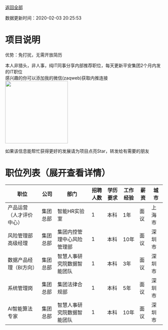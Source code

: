 [返回全部](https://github.com/zaqweb/PA-IT-JOBS/)

数据更新时间：2020-02-03 20:25:53
# 项目说明

优势：免打扰，无需开放简历

本人非猎头，非人事，纯IT同事分享内部推荐职位，每天更新平安集团2个月内发的IT职位  
感兴趣的你可以添加我的微信(zaqweb)获取内推连接  
<img src="https://github.com/zaqweb/PA-IT-JOBS/blob/master/WechatICode.jpeg"  height="200" width="200">

如果该信息能帮忙获得更好的发展请为项目点亮Star，转发给有需要的朋友
# 职位列表（展开查看详情）

|职位|公司|部门|招聘人数|学历要求|工作经验|薪资|城市|
|---|---|---|---|---|---|---|---|
|产品运营（人才评价中心）|集团总部|智能HR实验室|1|本科|1年|面议|上海市|
|风险管理部高级经理|集团总部|集团内控管理中心风险管理部|1|本科|10年|面议|深圳市|
|数据产品经理（BI方向）|集团总部|智慧人事研究院数据智能团队|1|本科|3年|面议|深圳市|
|系统管理岗|集团总部|集团法律合规部|1|本科|5年|面议|深圳市|
|AI智能算法专家|集团总部|智慧人事研究院数据智能团队|1|本科|10年|面议|深圳市|




